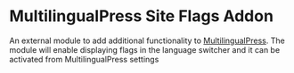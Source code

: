 # MultilingualPress Site Flags Addon
An external module to add additional functionality to [MultilingualPress](https://github.com/inpsyde/multilingualpress).
The module will enable displaying flags in the language switcher and it can be activated from MultilingualPress settings
